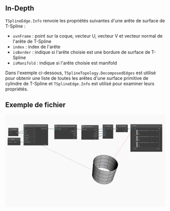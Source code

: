## In-Depth
`TSplineEdge.Info` renvoie les propriétés suivantes d'une arête de surface de T-Spline :
- `uvnFrame` : point sur la coque, vecteur U, vecteur V et vecteur normal de l'arête de T-Spline
- `index` : index de l'arête
- `isBorder` : indique si l'arête choisie est une bordure de surface de T-Spline
- `isManifold` : indique si l'arête choisie est manifold

Dans l'exemple ci-dessous, `TSplineTopology.DecomposedEdges` est utilisé pour obtenir une liste de toutes les arêtes d'une surface primitive de cylindre de T-Spline et `TSplineEdge.Info` est utilisé pour examiner leurs propriétés.


## Exemple de fichier

![Example](./Autodesk.DesignScript.Geometry.TSpline.TSplineEdge.Info_img.jpg)
